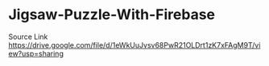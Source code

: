 # Jigsaw-Puzzle-With-Firebase

Source Link https://drive.google.com/file/d/1eWkUuJvsv68PwR21OLDrt1zK7xFAgM9T/view?usp=sharing
